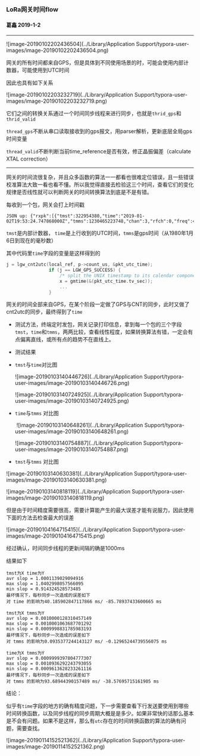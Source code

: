 ### LoRa网关时间flow

#### 葛鑫 2019-1-2

---

![image-20190102202436504](../Library/Application Support/typora-user-images/image-20190102202436504.png)



网关的所有时间都来自GPS，但是具体到不同使用场景的时，可能会使用内部计数器，可能使用到UTC时间

因此也具有如下关系

![image-20190102203232719](../Library/Application Support/typora-user-images/image-20190102203232719.png)

它们之间的转换关系通过一个时间同步线程来进行同步，也就是`thrid_gps`和`thrid_valid`

`thread_gps`不断从串口读取接收到的gps报文，用parser解析，更新底层全局gps时间变量

`thread_valid`不断判断当前time_reference是否有效，修正晶振偏差（calculate XTAL  correction）



---

网关的时间流很复杂，并且众多函数的算法一一都看也很难定位错误，且一些错误校准算法大致一看也看不懂。所以我觉得直接去检验这三个时间，查看它们的变化规律是否线性就可以判断网关的时间转换算法到底是不是有错。



每收到一个包，网关会打上时间戳

```
JSON up: {"rxpk":[{"tmst":322954380,"time":"2019-01-02T19:53:24.747868000Z","tmms":1230465223748,"chan":3,"rfch":0,"freq":433.175000,"stat":1,"modu":"LORA","datr":"SF12BW125","codr":"4/5","lsnr":6.2,"rssi":-51,"size":15,"data":"QKRQegGAHwADfRk7nj0T"}]}
```

`tmst`是内部计数器， `time`是上行收到的UTC时间，`tmms`是gps时间（从1980年1月6日到现在的毫秒数）

其中代码里`time`字段的变量是这样得到的

```C
j = lgw_cnt2utc(local_ref, p->count_us, &pkt_utc_time);
                if (j == LGW_GPS_SUCCESS) {
                    /* split the UNIX timestamp to its calendar components */
                    x = gmtime(&(pkt_utc_time.tv_sec));
                    ...
                }
```

网关的时间全部来自GPS，在某个阶段一定做了GPS与CNT的同步，此时又做了cnt2utc的同步，最终得到了`time`



* 测试方法，终端定时发包，网关记录打印信息，拿到每一个包的三个字段`tmst`，`time`和`tmms`，两两比较，查看线性程度，如果转换算法有错，一定会有点偏离直线，或所有点的趋势不在直线上。

* 测试结果





* `tmst`与`time`对比图

  ![image-20190103140446726](../Library/Application Support/typora-user-images/image-20190103140446726.png)

  ![image-20190103140724925](../Library/Application Support/typora-user-images/image-20190103140724925.png)


* `time`与`tmms` 对比图

   ![image-20190103140648261](../Library/Application Support/typora-user-images/image-20190103140648261.png)

  ![image-20190103140754887](../Library/Application Support/typora-user-images/image-20190103140754887.png)

*  `tmst`与`tmms` 对比图

  ![image-20190103140630381](../Library/Application Support/typora-user-images/image-20190103140630381.png)

  ![image-20190103140818119](../Library/Application Support/typora-user-images/image-20190103140818119.png)

但是由于时间精度需要很高，需要计算能产生的最大误差才能有说服力，因此使用下面的方法去检查最大的误差

![image-20190104164715415](../Library/Application Support/typora-user-images/image-20190104164715415.png)

经过确认，时间同步线程的更新间隔的确是1000ms

结果如下

  ```
tmst为X time为Y
avr slop = 1.0001139029094916
max slop = 1.0402998057566095
min slop = 0.914324528573485
最坏情况下，每秒同步一次造成的误差如下
对 time 的影响为40.185902847117866 ms/ -85.78937433600665 ms

tmst为X tmms为Y
avr slop = 0.0010000128310457149
max slop = 0.0010001063687701292
min slop = 0.0009998831785983193
最坏情况下，每秒同步一次造成的误差如下
对 tmms 的影响为0.0935377244143127 ms/ -0.12965244739556075 ms

time为X tmms为Y
avr slop = 0.0009999397804777307
max slop = 0.0010936292243793055
min slop = 0.0009613628233261116
最坏情况下，每秒同步一次造成的误差如下
对 tmms 的影响为93.68944390157489 ms/ -38.57695715161905 ms
  ```



结论：

似乎有`time`字段的地方的确有精度问题，下一步需要查看下行发送要使用到哪些时间转换函数，以及同步线程的同步周期大概是是多少。如果非常快的话那么基本是不会有问题。如果不是这样，那么有`utc`存在的时间转换函数的算法的确有问题，需要查找。

![image-20190114152521362](../Library/Application Support/typora-user-images/image-20190114152521362.png)